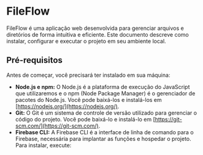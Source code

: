 # FileFlow

FileFlow é uma aplicação web desenvolvida para gerenciar arquivos e diretórios de forma intuitiva e eficiente. Este documento descreve como instalar, configurar e executar o projeto em seu ambiente local.

## Pré-requisitos

Antes de começar, você precisará ter instalado em sua máquina:

-   **Node.js e npm:** O Node.js é a plataforma de execução do JavaScript que utilizaremos e o npm (Node Package Manager) é o gerenciador de pacotes do Node.js. Você pode baixá-los e instalá-los em [https://nodejs.org/](https://nodejs.org/).
-   **Git:** O Git é um sistema de controle de versão utilizado para gerenciar o código do projeto. Você pode baixá-lo e instalá-lo em [https://git-scm.com/](https://git-scm.com/).
-   **Firebase CLI:** A Firebase CLI é a interface de linha de comando para o Firebase, necessária para implantar as funções e hospedar o projeto. Para instalar, execute:

